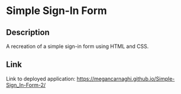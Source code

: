 # Simple Sign-In Form

## Description
A recreation of a simple sign-in form using HTML and CSS.

## Link
Link to deployed application: https://megancarnaghi.github.io/Simple-Sign_In-Form-2/
